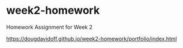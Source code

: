 # week2-homework
Homework Assignment for Week 2


https://dougdavidoff.github.io/week2-homework/portfolio/index.html


